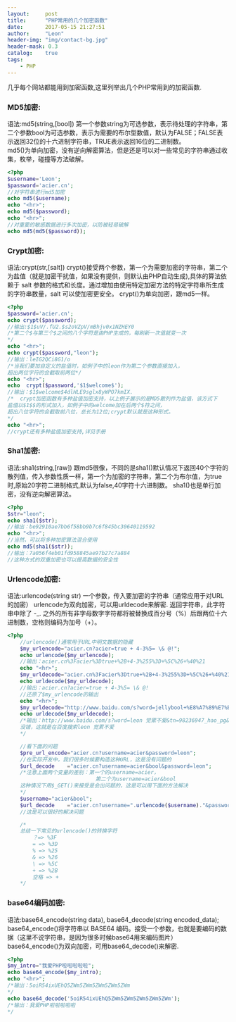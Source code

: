 ```yaml
---
layout:     post
title:      "PHP常用的几个加密函数"
date:       2017-05-15 21:27:51
author:     "Leon"
header-img: "img/contact-bg.jpg"
header-mask: 0.3
catalog:    true
tags:
    - PHP
---
```

<p>几乎每个网站都能用到加密函数,这里列举出几个PHP常用到的加密函数.</p>

### MD5加密:
语法:md5(string,[bool])
第一个参数string为可选参数，表示待处理的字符串，第二个参数bool为可选参数，表示为需要的布尔型数值，默认为FALSE；FALSE表示返回32位的十六进制字符串，TRUE表示返回16位的二进制数。  
md5()为单向加密，没有逆向解密算法，但是还是可以对一些常见的字符串通过收集，枚举，碰撞等方法破解。
```php
<?php
$username='Leon';
$password='acier.cn';
//对字符串进行md5加密
echo md5($username);
echo "<hr>";
echo md5($password);
echo "<hr>";
//对重要的敏感数据进行多次加密，以防被轻易破解
echo md5(md5($password));
```
### Crypt加密:
语法:crypt(str,[salt])
crypt()接受两个参数，第一个为需要加密的字符串，第二个为盐值（就是加密干扰值，如果没有提供，则默认由PHP自动生成),具体的算法依赖于 salt 参数的格式和长度。通过增加由使用特定加密方法的特定字符串所生成的字符串数量，salt 可以使加密更安全。
crypt()为单向加密，跟md5一样。
```php
<?php
$password='acier.cn';
echo crypt($password);
//输出:$1$uV/.fU2.$s2oVZpV/mBhjv0x1NZHEY0
/*第二个$与第三个$之间的八个字符是由PHP生成的，每刷新一次值就变一次
*/
echo "<hr>";
echo crypt($password,"leon");
//输出：leIG2QCi8G1/o
/*当我们要加自定义的盐值时，如例子中的leon作为第二个参数直接加入，
超出两位字符的会截取前两位*/
echo "<hr>";
echo  crypt($password,'$1$welcome$');
//输出：$1$welcome$4dlHLE9sglx8yWPO7kmIX.
/*  crypt加密函数有多种盐值加密支持，以上例子展示的是MD5散列作为盐值，该方式下
盐值以$1$$的形式加入，如例子中的welcome加在后两个$符之间，
超出八位字符的会截取前八位，总长为12位;crypt默认就是这种形式。
*/
echo "<hr>";
//crypt还有多种盐值加密支持,详见手册
```
### Sha1加密:
语法:sha1(string,[raw])
跟md5很像，不同的是sha1()默认情况下返回40个字符的散列值，传入参数性质一样，第一个为加密的字符串，第二个为布尔值，为true时,原始20字符二进制格式,默认为false,40字符十六进制数。
sha1()也是单行加密，没有逆向解密算法。
```php
<?php
$str="leon";
echo sha1($str);
//输出：be92910ae7bb6f58bb9b7c6f845bc30640119592
echo "<hr>";
//当然，可以将多种加密算法混合使用
echo md5(sha1($str));
//输出：7a056f4eb01fd958845ae97b27c7a884
//这种方式的双重加密也可以提高数据的安全性
```
### Urlencode加密:
语法:urlencode(string str)
一个参数，传入要加密的字符串（通常应用于对URL的加密）
urlencode为双向加密，可以用urldecode来解密.
返回字符串，此字符串中除了 -_. 之外的所有非字母数字字符都将被替换成百分号（%）后跟两位十六进制数，空格则编码为加号（+）。
```php
<?php
    //urlencode()通常用于URL中明文数据的隐藏
    $my_urlencode="acier.cn?acier=true + 4-3%5= \& @!";
    echo urlencode($my_urlencode);
    //输出：acier.cn%3Facier%3Dtrue+%2B+4-3%255%3D+%5C%26+%40%21
    echo "<hr>";
    $my_urldecode="acier.cn%3Facier%3Dtrue+%2B+4-3%255%3D+%5C%26+%40%21";
    echo urldecode($my_urldecode);
    //输出：acier.cn?acier=true + 4-3%5= \& @!
    //还原了$my_urlencode的输出
    echo "<hr>";
    $my_urldecode="http://www.baidu.com/s?word=jellybool+%E8%A7%89%E7%B4%AF%E4%B8%8D%E7%88%B1&tn=98236947_hao_pg&ie=utf-8";
    echo urldecode($my_urldecode);
    /*输出：http://www.baidu.com/s?word=leon 觉累不爱&tn=98236947_hao_pg&ie=utf-8
    没错，这就是在百度搜索leon 觉累不爱
    */

    //看下面的问题
    $pre_url_encode="acier.cn?username=acier&password=leon";
    //在实际开发中，我们很多时候要构造这种URL，这是没有问题的
    $url_decode    ="acier.cn?username=acier&bool&password=leon";
    /*注意上面两个变量的差别：第一个的username=acier，
                            第二个为username=acier&bool
    这种情况下用$_GET()来接受是会出问题的，这是可以用下面的方法解决 
    */
    $username="acier&bool";
    $url_decode    ="acier.cn?username=".urlencode($username)."&password=leon";
    //这是可以很好的解决问题

    /*
    总结一下常见的urlencode()的转换字符
        ？=> %3F
        = => %3D
        % => %25
        & => %26
        \ => %5C
        + => %2B
        空格 => +
    */
```
### base64编码加密:
语法:base64_encode(string data),   base64_decode(string encoded_data);
base64_encode()将字符串以 BASE64 编码。接受一个参数，也就是要编码的数据（这里不说字符串，是因为很多时候base64用来编码图片）
base64_encode()为双向加密，可用base64_decode()来解密.
```php
<?php
$my_intro="我爱PHP啦啦啦啦啦";
echo base64_encode($my_intro);
echo "<hr>";
/*输出：5oiR54ixUEhQ5ZWm5ZWm5ZWm5ZWm5ZWm
*/
echo base64_decode('5oiR54ixUEhQ5ZWm5ZWm5ZWm5ZWm5ZWm');
/*输出：我爱PHP啦啦啦啦啦
*/
```
